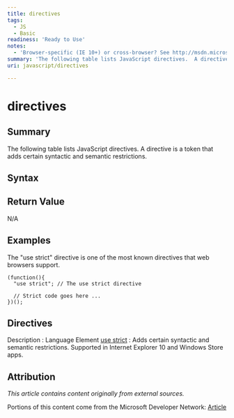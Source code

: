 ```yaml
---
title: directives
tags:
  - JS
  - Basic
readiness: 'Ready to Use'
notes:
  - 'Browser-specific (IE 10+) or cross-browser? See http://msdn.microsoft.com/en-us/library/ie/br230271%28v=vs.94%29.aspx'
summary: 'The following table lists JavaScript directives.  A directive is a token that adds certain syntactic and semantic restrictions.'
uri: javascript/directives

---
```

# directives

## Summary

The following table lists JavaScript directives. A directive is a token that adds certain syntactic and semantic restrictions.

## Syntax

## Return Value

N/A

## Examples

The "use strict" directive is one of the most known directives that web browsers support.

``` {.js}
(function(){
  "use strict"; // The use strict directive

  // Strict code goes here ...
})();
```

## Directives

Description
:   Language Element
[use strict](/javascript/directives/use_strict)
:   Adds certain syntactic and semantic restrictions. Supported in Internet Explorer 10 and Windows Store apps.

## Attribution

*This article contains content originally from external sources.*

Portions of this content come from the Microsoft Developer Network: [Article](http://msdn.microsoft.com/en-us/library/ie/br230271(v=vs.94).aspx)

